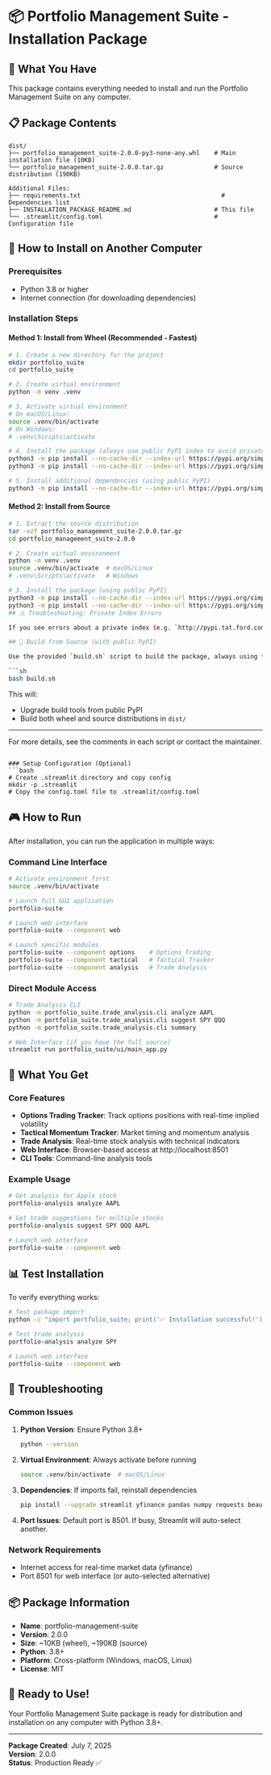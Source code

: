 # 📦 Portfolio Management Suite - Installation Package

## 🎯 What You Have

This package contains everything needed to install and run the Portfolio Management Suite on any computer.

## 📋 Package Contents

```
dist/
├── portfolio_management_suite-2.0.0-py3-none-any.whl    # Main installation file (10KB)
└── portfolio_management_suite-2.0.0.tar.gz              # Source distribution (190KB)

Additional Files:
├── requirements.txt                                       # Dependencies list
├── INSTALLATION_PACKAGE_README.md                       # This file
└── .streamlit/config.toml                               # Configuration file
```

## 🚀 How to Install on Another Computer

### Prerequisites
- Python 3.8 or higher
- Internet connection (for downloading dependencies)

### Installation Steps

#### Method 1: Install from Wheel (Recommended - Fastest)
```bash
# 1. Create a new directory for the project
mkdir portfolio_suite
cd portfolio_suite

# 2. Create virtual environment
python -m venv .venv

# 3. Activate virtual environment
# On macOS/Linux:
source .venv/bin/activate
# On Windows:
# .venv\Scripts\activate

# 4. Install the package (always use public PyPI index to avoid private index errors)
python3 -m pip install --no-cache-dir --index-url https://pypi.org/simple --upgrade pip setuptools wheel
python3 -m pip install --no-cache-dir --index-url https://pypi.org/simple ./portfolio_management_suite-2.0.0-py3-none-any.whl

# 5. Install additional dependencies (using public PyPI)
python3 -m pip install --no-cache-dir --index-url https://pypi.org/simple streamlit>=1.25.0 yfinance>=0.2.0 pandas>=2.0.0 numpy>=1.24.0 requests>=2.31.0 beautifulsoup4>=4.12.0
```

#### Method 2: Install from Source
```bash
# 1. Extract the source distribution
tar -xzf portfolio_management_suite-2.0.0.tar.gz
cd portfolio_management_suite-2.0.0

# 2. Create virtual environment
python -m venv .venv
source .venv/bin/activate  # macOS/Linux
# .venv\Scripts\activate   # Windows

# 3. Install the package (using public PyPI)
python3 -m pip install --no-cache-dir --index-url https://pypi.org/simple --upgrade pip setuptools wheel
python3 -m pip install --no-cache-dir --index-url https://pypi.org/simple -e .
## ⚠️ Troubleshooting: Private Index Errors

If you see errors about a private index (e.g. `http://pypi.tat.ford.com/root/internal/+simple/`), you must force pip to use the public index as above. You may also need to temporarily move or comment out any `pip.conf` or `PIP_INDEX_URL` environment variable that sets a private index.

## 🔨 Build from Source (with public PyPI)

Use the provided `build.sh` script to build the package, always using the public PyPI index:

```sh
bash build.sh
```

This will:
- Upgrade build tools from public PyPI
- Build both wheel and source distributions in `dist/`

---

For more details, see the comments in each script or contact the maintainer.
```

### Setup Configuration (Optional)
```bash
# Create .streamlit directory and copy config
mkdir -p .streamlit
# Copy the config.toml file to .streamlit/config.toml
```

## 🎮 How to Run

After installation, you can run the application in multiple ways:

### Command Line Interface
```bash
# Activate environment first
source .venv/bin/activate

# Launch full GUI application
portfolio-suite

# Launch web interface
portfolio-suite --component web

# Launch specific modules
portfolio-suite --component options    # Options Trading
portfolio-suite --component tactical   # Tactical Tracker
portfolio-suite --component analysis   # Trade Analysis
```

### Direct Module Access
```bash
# Trade Analysis CLI
python -m portfolio_suite.trade_analysis.cli analyze AAPL
python -m portfolio_suite.trade_analysis.cli suggest SPY QQQ
python -m portfolio_suite.trade_analysis.cli summary

# Web Interface (if you have the full source)
streamlit run portfolio_suite/ui/main_app.py
```

## 🎯 What You Get

### Core Features
- **Options Trading Tracker**: Track options positions with real-time implied volatility
- **Tactical Momentum Tracker**: Market timing and momentum analysis
- **Trade Analysis**: Real-time stock analysis with technical indicators
- **Web Interface**: Browser-based access at http://localhost:8501
- **CLI Tools**: Command-line analysis tools

### Example Usage
```bash
# Get analysis for Apple stock
portfolio-analysis analyze AAPL

# Get trade suggestions for multiple stocks  
portfolio-analysis suggest SPY QQQ AAPL

# Launch web interface
portfolio-suite --component web
```

## 📊 Test Installation

To verify everything works:

```bash
# Test package import
python -c "import portfolio_suite; print('✅ Installation successful!')"

# Test trade analysis
portfolio-analysis analyze SPY

# Launch web interface
portfolio-suite --component web
```

## 🔧 Troubleshooting

### Common Issues

1. **Python Version**: Ensure Python 3.8+
   ```bash
   python --version
   ```

2. **Virtual Environment**: Always activate before running
   ```bash
   source .venv/bin/activate  # macOS/Linux
   ```

3. **Dependencies**: If imports fail, reinstall dependencies
   ```bash
   pip install --upgrade streamlit yfinance pandas numpy requests beautifulsoup4
   ```

4. **Port Issues**: Default port is 8501. If busy, Streamlit will auto-select another.

### Network Requirements
- Internet access for real-time market data (yfinance)
- Port 8501 for web interface (or auto-selected alternative)

## 📦 Package Information

- **Name**: portfolio-management-suite
- **Version**: 2.0.0
- **Size**: ~10KB (wheel), ~190KB (source)
- **Python**: 3.8+
- **Platform**: Cross-platform (Windows, macOS, Linux)
- **License**: MIT

## 🎉 Ready to Use!

Your Portfolio Management Suite package is ready for distribution and installation on any computer with Python 3.8+.

---

**Package Created**: July 7, 2025  
**Version**: 2.0.0  
**Status**: Production Ready ✅
